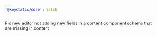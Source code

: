 ```yaml
---
'@keystatic/core': patch
---
```


Fix new editor not adding new fields in a content component schema that are missing in content
